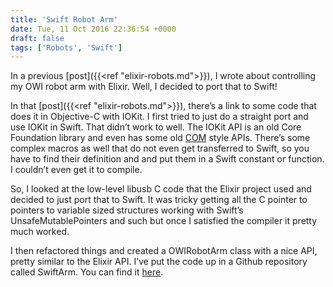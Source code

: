 ```yaml
---
title: 'Swift Robot Arm'
date: Tue, 11 Oct 2016 22:36:54 +0000
draft: false
tags: ['Robots', 'Swift']
---
```


In a previous [post]({{<ref "elixir-robots.md">}}), I wrote about controlling my OWI robot arm with Elixir. Well, I decided to port that to Swift! 

In that [post]({{<ref "elixir-robots.md">}}), there’s a link to some code that does it in Objective-C with IOKit. I first tried to just do a straight port and use IOKit in Swift. That didn’t work to well. The IOKit API is an old Core Foundation library and even has some old [COM](https://en.wikipedia.org/wiki/Component_Object_Model) style APIs. There’s some complex macros as well that do not even get transferred to Swift, so you have to find their definition and and put them in a Swift constant or function. I couldn’t even get it to compile. 

So, I looked at the low-level libusb C code that the Elixir project used and decided to just port that to Swift. It was tricky getting all the C pointer to pointers to variable sized structures working with Swift’s UnsafeMutablePointers and such but once I satisfied the compiler it pretty much worked. 

I then refactored things and created a OWIRobotArm class with a nice API, pretty similar to the Elixir API. I’ve put the code up in a Github repository called SwiftArm. You can find it [here](https://github.com/infiniteNIL/SwiftArm "SwiftArm").
